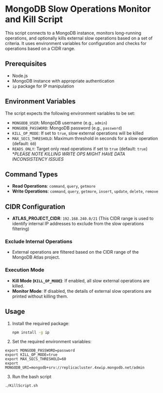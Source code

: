 # MongoDB Slow Operations Monitor and Kill Script

This script connects to a MongoDB instance, monitors long-running operations, and optionally kills external slow operations based on a set of criteria. It uses environment variables for configuration and checks for operations based on a CIDR range.

## Prerequisites

- Node.js
- MongoDB instance with appropriate authentication
- `ip` package for IP manipulation

## Environment Variables

The script expects the following environment variables to be set:

- `MONGODB_USER`: MongoDB username (e.g., `admin`)
- `MONGODB_PASSWORD`: MongoDB password (e.g., `password`)
- `KILL_OP_MODE`: If set to `true`, slow external operations will be killed
- `MAX_SECS_THRESHOLD`: Maximum threshold in seconds for a slow operation (default: `60`)
- `READS_ONLY`: Target only read operations if set to `true` (default: `true`) **PLEASE NOTE KILLING WRITE OPS MIGHT HAVE DATA INCONSISTENCY ISSUES*

## Command Types

- **Read Operations**: `command`, `query`, `getmore`
- **Write Operations**: `command`, `query`, `getmore`, `insert`, `update`, `delete`, `remove`

## CIDR Configuration

- **ATLAS_PROJECT_CIDR**: `192.168.240.0/21` (This CIDR range is used to identify internal IP addresses to exclude from the slow operations filtering)

### Exclude Internal Operations

- External operations are filtered based on the CIDR range of the MongoDB Atlas project.

### Execution Mode

- **Kill Mode (`KILL_OP_MODE`)**: If enabled, all slow external operations are killed.
- **Monitor Mode**: If disabled, the details of external slow operations are printed without killing them.

## Usage

1. Install the required package:
   ```bash
   npm install -g ip
   ```

2. Set the required environment variables:
```export MONGODB_USER=admin
export MONGODB_PASSWORD=password
export KILL_OP_MODE=true
export MAX_SECS_THRESHOLD=60
export MONGODB_URI=mongodb+srv://replicacluster.4xwip.mongodb.net/admin
```
3. Run the bash script
```
./KillScript.sh

```

